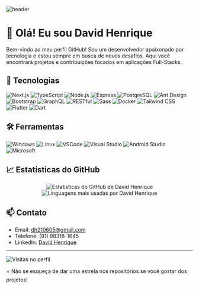 <!-- Adiciona um formato de onda ciano -->
![header](https://capsule-render.vercel.app/api?type=waving&color=00C7C7&height=200&section=header&text=David%20Henrique&fontSize=60&fontColor=ffffff)

# 👋 Olá! Eu sou David Henrique

Bem-vindo ao meu perfil GitHub! Sou um desenvolvedor apaixonado por tecnologia e estou sempre em busca de novos desafios. Aqui você encontrará projetos e contribuições focados em aplicações Full-Stacks.

## 🚀 Tecnologias

![Next.js](https://img.shields.io/badge/Next.js-000000?style=for-the-badge&logo=nextdotjs&logoColor=white)
![TypeScript](https://img.shields.io/badge/TypeScript-007ACC?style=for-the-badge&logo=typescript&logoColor=white)
![Node.js](https://img.shields.io/badge/Node.js-339933?style=for-the-badge&logo=nodedotjs&logoColor=white)
![Express](https://img.shields.io/badge/Express-000000?style=for-the-badge&logo=express&logoColor=white)
![PostgreSQL](https://img.shields.io/badge/PostgreSQL-336791?style=for-the-badge&logo=postgresql&logoColor=white)
![Ant Design](https://img.shields.io/badge/Ant%20Design-0170FE?style=for-the-badge&logo=antdesign&logoColor=white)
![Bootstrap](https://img.shields.io/badge/Bootstrap-7952B3?style=for-the-badge&logo=bootstrap&logoColor=white)
![GraphQL](https://img.shields.io/badge/GraphQL-E10098?style=for-the-badge&logo=graphql&logoColor=white)
![RESTful](https://img.shields.io/badge/RESTful-000000?style=for-the-badge&logo=rest&logoColor=white)
![Sass](https://img.shields.io/badge/Sass-CC6699?style=for-the-badge&logo=sass&logoColor=white)
![Docker](https://img.shields.io/badge/Docker-2496ED?style=for-the-badge&logo=docker&logoColor=white)
![Tailwind CSS](https://img.shields.io/badge/Tailwind%20CSS-38B2AC?style=for-the-badge&logo=tailwind-css&logoColor=white)
![Flutter](https://img.shields.io/badge/Flutter-02569B?style=for-the-badge&logo=flutter&logoColor=white)
![Dart](https://img.shields.io/badge/Dart-0175C2?style=for-the-badge&logo=dart&logoColor=white)


## 🛠️ Ferramentas

![Windows](https://img.shields.io/badge/Windows-0078D6?style=for-the-badge&logo=windows&logoColor=white)
![Linux](https://img.shields.io/badge/Linux-FCC624?style=for-the-badge&logo=linux&logoColor=black)
![VSCode](https://img.shields.io/badge/VSCode-007ACC?style=for-the-badge&logo=visual-studio-code&logoColor=white)
![Visual Studio](https://img.shields.io/badge/Visual_Studio-5C2D91?style=for-the-badge&logo=visual-studio&logoColor=white)
![Android Studio](https://img.shields.io/badge/Android_Studio-3DDC84?style=for-the-badge&logo=android-studio&logoColor=white)
![Microsoft](https://img.shields.io/badge/Microsoft-0078D4?style=for-the-badge&logo=microsoft&logoColor=white)

## 📈 Estatísticas do GitHub

<p align="center">
  <img src="https://github-readme-stats.vercel.app/api?username=DavidHenrique2106&show_icons=true&bg_color=0d1117&title_color=00C7C7&text_color=ffffff&icon_color=00C7C7" alt="Estatísticas do GitHub de David Henrique" /> <br/>
  <img src="https://github-readme-stats.vercel.app/api/top-langs/?username=DavidHenrique2106&layout=compact&bg_color=0d1117&title_color=00C7C7&text_color=ffffff&icon_color=00C7C7" alt="Linguagens mais usadas por David Henrique" />
</p>

## 📫 Contato

- Email: [dh210605@gmail.com](mailto:seu-email@example.com)
- Telefone: (81) 98318-1645
- LinkedIn: [David Henrique](https://www.linkedin.com/in/DavidHenrique2106)

---

![Visitas no perfil](https://hits.seeyoufarm.com/api/count/incr/badge.svg?url=https%3A%2F%2Fgithub.com%2FDavidHenrique2106%2FDavidHenrique2106&count_bg=%2300C7C7&title_bg=%23555555&icon=github.svg&icon_color=%23E7E7E7&title=Visitas&edge_flat=false)

⭐️ Não se esqueça de dar uma estrela nos repositórios se você gostar dos projetos!
